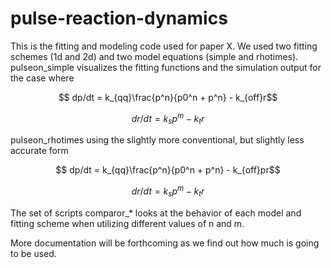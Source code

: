 # pulse-reaction-dynamics

This is the fitting and modeling code used for paper X.  We used two fitting schemes (1d and 2d) and two model equations (simple and rhotimes).  pulseon_simple visualizes the fitting functions and the simulation output for the case where 

$$ dp/dt = k_{qq}\frac{p^n}{p0^n + p^n} - k_{off}r$$

$$ dr/dt = k_{s}p^m - k_{t}r$$

pulseon_rhotimes using the slightly more conventional, but slightly less accurate form

$$ dp/dt = k_{qq}\frac{p^n}{p0^n + p^n} - k_{off}pr$$

$$ dr/dt = k_{s}p^m - k_{t}r$$


The set of scripts comparor_* looks at the behavior of each model and fitting scheme when utilizing different values of n and m.

More documentation will be forthcoming as we find out how much is going to be used.

